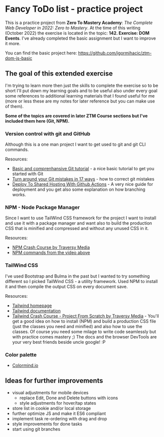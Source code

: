 # Fancy ToDo list - practice project

This is a practice project from **Zero To Mastery Academy**: *The Complete Web Developer in 2022: Zero to Mastery*. At the time of this writing (October 2022) the exercise is located in the topic: **142. Exercise: DOM Events**. I've already completed the basic assignment but I want to improve it more.

You can find the basic project here:
https://github.com/igormihacic/ztm-dom-js-basic

## The goal of this extended exercise
I'm trying to learn more then just the skills to complete the exercise so to be short I'll put down my learning goals and to be useful also under every goal some references to additional learning materials that I found useful for me (more or less these are my notes for later reference but you can make use of them).

**Some of the topics are covered in later ZTM Course sections but I've included them here (Git, NPM).**

### Version control with git and GitHub
Although this is a one man project I want to get used to git and git CLI commands.

Resources:
- [Basic and comprenhansive Git tutorial](https://toolsqa.com/git/git-tutorial/) - a nice basic tutorial to get you started with Git
- [Turn around your Git mistakes in 17 ways](https://dev.to/smitterhane/turn-around-your-git-mistakes-in-17-ways-2mn1) - how to correct git mistakes
- [Deploy To Shared Hosting With Github Actions](https://youtu.be/UNWIXYSZfZY) - A very nice guide for deployment and you get also some explanation on how branching works.

### NPM - Node Package Manager
Since I want to use TailWind CSS framework for the project I want to install and use it with a package manager and want also to build the production CSS that is minified and compressed and without any unused CSS in it.

Resources:
- [NPM Crash Course by Traversy Media](https://youtu.be/jHDhaSSKmB0)
- [NPM commands from the video above](https://gist.github.com/bradtraversy/09177818de0f43a6e74e2cd05d1fe596)

### TailWind CSS
I've used Bootstrap and Bulma in the past but I wanted to try something different so I picked TailWind CSS - a utility framework. Used NPM to install it and then compile the output CSS on every document save.

Resources:
- [Tailwind homepage](https://tailwindcss.com)
- [Tailwind documentation](https://tailwindcss.com/docs/)
- [Tailwind Crash Course - Project From Scratch by Traversy Media](https://youtu.be/dFgzHOX84xQ) - You'll get a good idea on how to install (NPM) and build a production CSS file (just the classes you need and minified) and also how to use the classes. Of course you need some milage to write code seamlessly but with practice comes mastery ;) The docs and the browser DevTools are your very best friends beside uncle google! :P

### Color palette
- [Colormind.io](http://colormind.io/)

## Ideas for further improvements
- visual adjustments for mobile devices
  - replace Edit, Done and Delete buttons with icons
  - style adjustments for hover/tap states
- store list in cookie and/or local storage
- further optimize JS and make it ES6 compliant
- implement task re-ordering with drag and drop
- style improvements for done tasks
- start using git branches